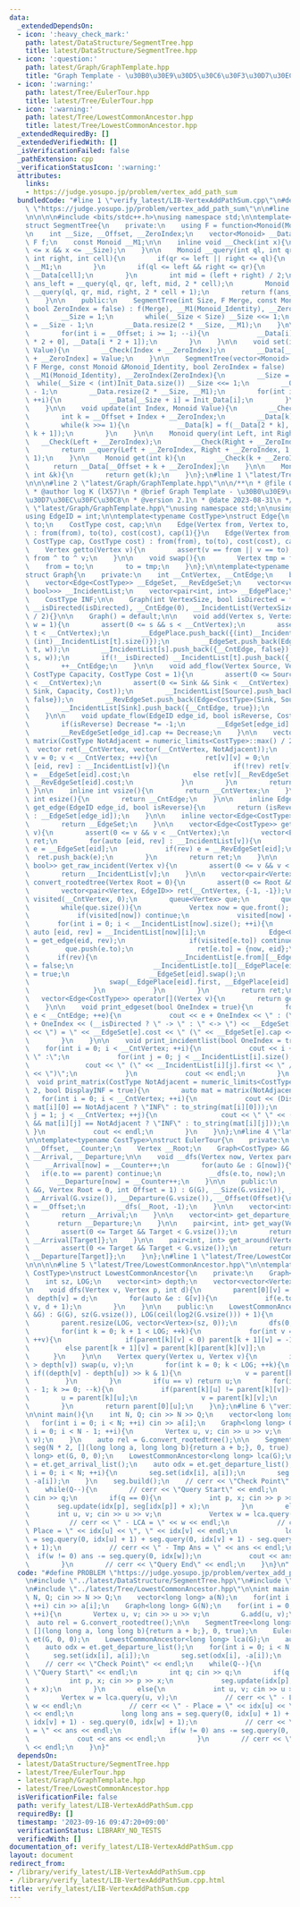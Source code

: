```yaml
---
data:
  _extendedDependsOn:
  - icon: ':heavy_check_mark:'
    path: latest/DataStructure/SegmentTree.hpp
    title: latest/DataStructure/SegmentTree.hpp
  - icon: ':question:'
    path: latest/Graph/GraphTemplate.hpp
    title: "Graph Template - \u30B0\u30E9\u30D5\u30C6\u30F3\u30D7\u30EC\u30FC\u30C8"
  - icon: ':warning:'
    path: latest/Tree/EulerTour.hpp
    title: latest/Tree/EulerTour.hpp
  - icon: ':warning:'
    path: latest/Tree/LowestCommonAncestor.hpp
    title: latest/Tree/LowestCommonAncestor.hpp
  _extendedRequiredBy: []
  _extendedVerifiedWith: []
  _isVerificationFailed: false
  _pathExtension: cpp
  _verificationStatusIcon: ':warning:'
  attributes:
    links:
    - https://judge.yosupo.jp/problem/vertex_add_path_sum
  bundledCode: "#line 1 \"verify_latest/LIB-VertexAddPathSum.cpp\"\n#define PROBLEM\
    \ \"https://judge.yosupo.jp/problem/vertex_add_path_sum\"\n\n#line 1 \"latest/DataStructure/SegmentTree.hpp\"\
    \n\n\n\n#include <bits/stdc++.h>\nusing namespace std;\n\ntemplate<typename Monoid>\n\
    struct SegmentTree{\n    private:\n    using F = function<Monoid(Monoid, Monoid)>;\n\
    \n    int __Size, __Offset, __ZeroIndex;\n    vector<Monoid> __Data;\n    const\
    \ F f;\n    const Monoid __M1;\n\n    inline void __Check(int x){\n        assert(1\
    \ <= x && x <= __Size);\n    }\n\n    Monoid __query(int ql, int qr, int left,\
    \ int right, int cell){\n        if(qr <= left || right <= ql){\n            return\
    \ __M1;\n        }\n        if(ql <= left && right <= qr){\n            return\
    \ __Data[cell];\n        }\n        int mid = (left + right) / 2;\n        Monoid\
    \ ans_left = __query(ql, qr, left, mid, 2 * cell);\n        Monoid ans_right =\
    \ __query(ql, qr, mid, right, 2 * cell + 1);\n        return f(ans_left, ans_right);\n\
    \    }\n\n    public:\n    SegmentTree(int Size, F Merge, const Monoid &Monoid_Identity,\
    \ bool ZeroIndex = false) : f(Merge), __M1(Monoid_Identity), __ZeroIndex(ZeroIndex){\n\
    \        __Size = 1;\n        while(__Size < Size) __Size <<= 1;\n        __Offset\
    \ = __Size - 1;\n        __Data.resize(2 * __Size, __M1);\n    }\n\n    void build(){\n\
    \        for(int i = __Offset; i >= 1; --i){\n            __Data[i] = f(__Data[i\
    \ * 2 + 0], __Data[i * 2 + 1]);\n        }\n    }\n\n    void set(int Index, Monoid\
    \ Value){\n        __Check(Index + __ZeroIndex);\n        __Data[__Offset + Index\
    \ + __ZeroIndex] = Value;\n    }\n\n    SegmentTree(vector<Monoid> &Init_Data,\
    \ F Merge, const Monoid &Monoid_Identity, bool ZeroIndex = false) : f(Merge),\
    \ __M1(Monoid_Identity), __ZeroIndex(ZeroIndex){\n        __Size = 1;\n      \
    \  while(__Size < (int)Init_Data.size()) __Size <<= 1;\n        __Offset = __Size\
    \ - 1;\n        __Data.resize(2 * __Size, __M1);\n        for(int i = 0; i < (int)Init_Data.size();\
    \ ++i){\n            __Data[__Size + i] = Init_Data[i];\n        }\n        build();\n\
    \    }\n\n    void update(int Index, Monoid Value){\n        __Check(Index + __ZeroIndex);\n\
    \        int k = __Offset + Index + __ZeroIndex;\n        __Data[k] = Value;\n\
    \        while(k >>= 1){\n            __Data[k] = f(__Data[2 * k], __Data[2 *\
    \ k + 1]);\n        }\n    }\n\n    Monoid query(int Left, int Right){\n     \
    \   __Check(Left + __ZeroIndex);\n        __Check(Right + __ZeroIndex - 1);\n\
    \        return __query(Left + __ZeroIndex, Right + __ZeroIndex, 1, __Size + 1,\
    \ 1);\n    }\n\n    Monoid get(int k){\n        __Check(k + __ZeroIndex);\n  \
    \      return __Data[__Offset + k + __ZeroIndex];\n    }\n\n    Monoid operator[](const\
    \ int &k){\n        return get(k);\n    }\n};\n#line 1 \"latest/Tree/EulerTour.hpp\"\
    \n\n\n#line 2 \"latest/Graph/GraphTemplate.hpp\"\n\n/**\n * @file GraphTemplate.hpp\n\
    \ * @author log K (lX57)\n * @brief Graph Template - \u30B0\u30E9\u30D5\u30C6\u30F3\
    \u30D7\u30EC\u30FC\u30C8\n * @version 2.1\n * @date 2023-08-31\n */\n\n#line 12\
    \ \"latest/Graph/GraphTemplate.hpp\"\nusing namespace std;\n\nusing Vertex = int;\n\
    using EdgeID = int;\n\ntemplate<typename CostType>\nstruct Edge{\n    Vertex from,\
    \ to;\n    CostType cost, cap;\n\n    Edge(Vertex from, Vertex to, CostType cost)\
    \ : from(from), to(to), cost(cost), cap(1){}\n    Edge(Vertex from, Vertex to,\
    \ CostType cap, CostType cost) : from(from), to(to), cost(cost), cap(cap){}\n\n\
    \    Vertex getto(Vertex v){\n        assert(v == from || v == to);\n        return\
    \ from ^ to ^ v;\n    }\n\n    void swap(){\n        Vertex tmp = from;\n    \
    \    from = to;\n        to = tmp;\n    }\n};\n\ntemplate<typename CostType>\n\
    struct Graph{\n    private:\n    int __CntVertex, __CntEdge;\n    bool __isDirected;\n\
    \    vector<Edge<CostType>> __EdgeSet, __RevEdgeSet;\n    vector<vector<pair<EdgeID,\
    \ bool>>> __IncidentList;\n    vector<pair<int, int>> __EdgePlace;\n\n    public:\n\
    \    CostType INF;\n\n    Graph(int VertexSize, bool isDirected = false) : __CntVertex(VertexSize),\
    \ __isDirected(isDirected), __CntEdge(0), __IncidentList(VertexSize), INF(numeric_limits<CostType>::max()\
    \ / 2){}\n\n    Graph() = default;\n\n    void add(Vertex s, Vertex t, CostType\
    \ w = 1){\n        assert(0 <= s && s < __CntVertex);\n        assert(0 <= t &&\
    \ t < __CntVertex);\n        __EdgePlace.push_back({(int)__IncidentList[s].size(),\
    \ (int)__IncidentList[t].size()});\n        __EdgeSet.push_back(Edge<CostType>(s,\
    \ t, w));\n        __IncidentList[s].push_back({__CntEdge, false});\n        __RevEdgeSet.push_back(Edge<CostType>(t,\
    \ s, w));\n        if(!__isDirected) __IncidentList[t].push_back({__CntEdge, true});\n\
    \        ++__CntEdge;\n    }\n\n    void add_flow(Vertex Source, Vertex Sink,\
    \ CostType Capacity, CostType Cost = 1){\n        assert(0 <= Source && Source\
    \ < __CntVertex);\n        assert(0 <= Sink && Sink < __CntVertex);\n        __EdgeSet.push_back(Edge<CostType>(Source,\
    \ Sink, Capacity, Cost));\n        __IncidentList[Source].push_back({__CntEdge,\
    \ false});\n        __RevEdgeSet.push_back(Edge<CostType>(Sink, Source, 0, -Cost));\n\
    \        __IncidentList[Sink].push_back({__CntEdge, true});\n        ++__CntEdge;\n\
    \    }\n\n    void update_flow(EdgeID edge_id, bool isReverse, CostType Decrease){\n\
    \        if(isReverse) Decrease *= -1;\n        __EdgeSet[edge_id].cap -= Decrease;\n\
    \        __RevEdgeSet[edge_id].cap += Decrease;\n    }\n\n    vector<vector<CostType>>\
    \ matrix(CostType NotAdjacent = numeric_limits<CostType>::max() / 2){\n      \
    \  vector ret(__CntVertex, vector(__CntVertex, NotAdjacent));\n        for(Vertex\
    \ v = 0; v < __CntVertex; ++v){\n            ret[v][v] = 0;\n            for(auto\
    \ [eid, rev] : __IncidentList[v]){\n                if(!rev) ret[v][__EdgeSet[eid].to]\
    \ = __EdgeSet[eid].cost;\n                else ret[v][__RevEdgeSet[eid].to] =\
    \ __RevEdgeSet[eid].cost;\n            }\n        }\n        return ret;\n   \
    \ }\n\n    inline int vsize(){\n        return __CntVertex;\n    }\n\n    inline\
    \ int esize(){\n        return __CntEdge;\n    }\n\n    inline Edge<CostType>\
    \ get_edge(EdgeID edge_id, bool isReverse){\n        return (isReverse ? __RevEdgeSet[edge_id]\
    \ : __EdgeSet[edge_id]);\n    }\n\n    inline vector<Edge<CostType>>& get_edgeset(){\n\
    \        return __EdgeSet;\n    }\n\n    vector<Edge<CostType>> get_incident(Vertex\
    \ v){\n        assert(0 <= v && v < __CntVertex);\n        vector<Edge<CostType>>\
    \ ret;\n        for(auto [eid, rev] : __IncidentList[v]){\n            Edge<CostType>\
    \ e = __EdgeSet[eid];\n            if(rev) e = __RevEdgeSet[eid];\n          \
    \  ret.push_back(e);\n        }\n        return ret;\n    }\n\n    vector<pair<EdgeID,\
    \ bool>> get_raw_incident(Vertex v){\n        assert(0 <= v && v < __CntVertex);\n\
    \        return __IncidentList[v];\n    }\n\n    vector<pair<Vertex, EdgeID>>\
    \ convert_rootedtree(Vertex Root = 0){\n        assert(0 <= Root && Root < __CntVertex);\n\
    \        vector<pair<Vertex, EdgeID>> ret(__CntVertex, {-1, -1});\n        vector<int>\
    \ visited(__CntVertex, 0);\n        queue<Vertex> que;\n        que.push(Root);\n\
    \        while(que.size()){\n            Vertex now = que.front(); que.pop();\n\
    \            if(visited[now]) continue;\n            visited[now] = 1;\n     \
    \       for(int i = 0; i < __IncidentList[now].size(); ++i){\n               \
    \ auto [eid, rev] = __IncidentList[now][i];\n                Edge<CostType> e\
    \ = get_edge(eid, rev);\n                if(visited[e.to]) continue;\n       \
    \         que.push(e.to);\n                ret[e.to] = {now, eid};\n         \
    \       if(rev){\n                    __IncidentList[e.from][__EdgePlace[eid].second].second\
    \ = false;\n                    __IncidentList[e.to][__EdgePlace[eid].first].second\
    \ = true;\n                    __EdgeSet[eid].swap();\n                    __RevEdgeSet[eid].swap();\n\
    \                    swap(__EdgePlace[eid].first, __EdgePlace[eid].second);\n\
    \                }\n            }\n        }\n        return ret;\n    }\n\n \
    \   vector<Edge<CostType>> operator[](Vertex v){\n        return get_incident(v);\n\
    \    }\n\n    void print_edgeset(bool OneIndex = true){\n        for(int e = 0;\
    \ e < __CntEdge; ++e){\n            cout << e + OneIndex << \" : (\" << __EdgeSet[e].from\
    \ + OneIndex << (__isDirected ? \" -> \" : \" <-> \") << __EdgeSet[e].to + OneIndex\
    \ << \") = \" << __EdgeSet[e].cost << \" (\" << __EdgeSet[e].cap << \")\" << endl;\n\
    \        }\n    }\n\n    void print_incidentlist(bool OneIndex = true){\n    \
    \    for(int i = 0; i < __CntVertex; ++i){\n            cout << i + OneIndex <<\
    \ \" :\";\n            for(int j = 0; j < __IncidentList[i].size(); ++j){\n  \
    \              cout << \" (\" << __IncidentList[i][j].first << \" / \" << __IncidentList[i][j].second\
    \ << \")\";\n            }\n            cout << endl;\n        }\n    }\n\n  \
    \  void print_matrix(CostType NotAdjacent = numeric_limits<CostType>::max() /\
    \ 2, bool DisplayINF = true){\n        auto mat = matrix(NotAdjacent);\n     \
    \   for(int i = 0; i < __CntVertex; ++i){\n            cout << (DisplayINF &&\
    \ mat[i][0] == NotAdjacent ? \"INF\" : to_string(mat[i][0]));\n            for(int\
    \ j = 1; j < __CntVertex; ++j){\n                cout << \" \" << (DisplayINF\
    \ && mat[i][j] == NotAdjacent ? \"INF\" : to_string(mat[i][j]));\n           \
    \ }\n            cout << endl;\n        }\n    }\n};\n#line 4 \"latest/Tree/EulerTour.hpp\"\
    \n\ntemplate<typename CostType>\nstruct EulerTour{\n    private:\n    int __Size,\
    \ __Offset, __Counter;\n    Vertex __Root;\n    Graph<CostType> &G;\n    vector<int>\
    \ __Arrival, __Departure;\n\n    void __dfs(Vertex now, Vertex parent){\n    \
    \    __Arrival[now] = __Counter++;\n        for(auto &e : G[now]){\n         \
    \   if(e.to == parent) continue;\n            __dfs(e.to, now);\n        }\n \
    \       __Departure[now] = __Counter++;\n    }\n\n    public:\n    EulerTour(Graph<CostType>\
    \ &G, Vertex Root = 0, int Offset = 1) : G(G), __Size(G.vsize()), __Root(Root),\
    \ __Arrival(G.vsize()), __Departure(G.vsize()), __Offset(Offset){\n        __Counter\
    \ = __Offset;\n        __dfs(__Root, -1);\n    }\n\n    vector<int> get_arrival_list(){\n\
    \        return __Arrival;\n    }\n\n    vector<int> get_departure_list(){\n \
    \       return __Departure;\n    }\n\n    pair<int, int> get_way(Vertex Target){\n\
    \        assert(0 <= Target && Target < G.vsize());\n        return {__Arrival[__Root],\
    \ __Arrival[Target]};\n    }\n\n    pair<int, int> get_around(Vertex Target){\n\
    \        assert(0 <= Target && Target < G.vsize());\n        return {__Arrival[Target],\
    \ __Departure[Target]};\n    }\n};\n#line 1 \"latest/Tree/LowestCommonAncestor.hpp\"\
    \n\n\n\n#line 5 \"latest/Tree/LowestCommonAncestor.hpp\"\n\ntemplate<typename\
    \ CostType>\nstruct LowestCommonAncestor{\n    private:\n    Graph<CostType> &G;\n\
    \    int sz, LOG;\n    vector<int> depth;\n    vector<vector<Vertex>> parent;\n\
    \n    void dfs(Vertex v, Vertex p, int d){\n        parent[0][v] = p;\n      \
    \  depth[v] = d;\n        for(auto &e : G[v]){\n            if(e.to != p) dfs(e.to,\
    \ v, d + 1);\n        }\n    }\n\n    public:\n    LowestCommonAncestor(Graph<CostType>\
    \ &G) : G(G), sz(G.vsize()), LOG(ceil(log2(G.vsize())) + 1){\n        depth.resize(sz);\n\
    \        parent.resize(LOG, vector<Vertex>(sz, 0));\n        dfs(0, -1, 0);\n\
    \        for(int k = 0; k + 1 < LOG; ++k){\n            for(int v = 0; v < sz;\
    \ ++v){\n                if(parent[k][v] < 0) parent[k + 1][v] = -1;\n       \
    \         else parent[k + 1][v] = parent[k][parent[k][v]];\n            }\n  \
    \      }\n    }\n\n    Vertex query(Vertex u, Vertex v){\n        if(depth[u]\
    \ > depth[v]) swap(u, v);\n        for(int k = 0; k < LOG; ++k){\n           \
    \ if((depth[v] - depth[u]) >> k & 1){\n                v = parent[k][v];\n   \
    \         }\n        }\n        if(u == v) return u;\n        for(int k = LOG\
    \ - 1; k >= 0; --k){\n            if(parent[k][u] != parent[k][v]){\n        \
    \        u = parent[k][u];\n                v = parent[k][v];\n            }\n\
    \        }\n        return parent[0][u];\n    }\n};\n#line 6 \"verify_latest/LIB-VertexAddPathSum.cpp\"\
    \n\nint main(){\n    int N, Q; cin >> N >> Q;\n    vector<long long> a(N);\n \
    \   for(int i = 0; i < N; ++i) cin >> a[i];\n    Graph<long long> G(N);\n    for(int\
    \ i = 0; i < N - 1; ++i){\n        Vertex u, v; cin >> u >> v;\n        G.add(u,\
    \ v);\n    }\n    auto rel = G.convert_rootedtree();\n\n    SegmentTree<long long>\
    \ seg(N * 2, [](long long a, long long b){return a + b;}, 0, true);\n    EulerTour<long\
    \ long> et(G, 0, 0);\n    LowestCommonAncestor<long long> lca(G);\n    auto idx\
    \ = et.get_arrival_list();\n    auto odx = et.get_departure_list();\n    for(int\
    \ i = 0; i < N; ++i){\n        seg.set(idx[i], a[i]);\n        seg.set(odx[i],\
    \ -a[i]);\n    }\n    seg.build();\n    // cerr << \"Check Point\" << endl;\n\
    \    while(Q--){\n        // cerr << \"Query Start\" << endl;\n        int q;\
    \ cin >> q;\n        if(q == 0){\n            int p, x; cin >> p >> x;\n     \
    \       seg.update(idx[p], seg[idx[p]] + x);\n        }\n        else{\n     \
    \       int u, v; cin >> u >> v;\n            Vertex w = lca.query(u, v);\n  \
    \          // cerr << \" - LCA = \" << w << endl;\n            // cerr << \" -\
    \ Place = \" << idx[u] << \", \" << idx[v] << endl;\n            long long ans\
    \ = seg.query(0, idx[u] + 1) + seg.query(0, idx[v] + 1) - seg.query(0, idx[w]\
    \ + 1);\n            // cerr << \" - Tmp Ans = \" << ans << endl;\n          \
    \  if(w != 0) ans -= seg.query(0, idx[w]);\n            cout << ans << endl;\n\
    \        }\n        // cerr << \"Query End\" << endl;\n    }\n}\n"
  code: "#define PROBLEM \"https://judge.yosupo.jp/problem/vertex_add_path_sum\"\n\
    \n#include \"../latest/DataStructure/SegmentTree.hpp\"\n#include \"../latest/Tree/EulerTour.hpp\"\
    \n#include \"../latest/Tree/LowestCommonAncestor.hpp\"\n\nint main(){\n    int\
    \ N, Q; cin >> N >> Q;\n    vector<long long> a(N);\n    for(int i = 0; i < N;\
    \ ++i) cin >> a[i];\n    Graph<long long> G(N);\n    for(int i = 0; i < N - 1;\
    \ ++i){\n        Vertex u, v; cin >> u >> v;\n        G.add(u, v);\n    }\n  \
    \  auto rel = G.convert_rootedtree();\n\n    SegmentTree<long long> seg(N * 2,\
    \ [](long long a, long long b){return a + b;}, 0, true);\n    EulerTour<long long>\
    \ et(G, 0, 0);\n    LowestCommonAncestor<long long> lca(G);\n    auto idx = et.get_arrival_list();\n\
    \    auto odx = et.get_departure_list();\n    for(int i = 0; i < N; ++i){\n  \
    \      seg.set(idx[i], a[i]);\n        seg.set(odx[i], -a[i]);\n    }\n    seg.build();\n\
    \    // cerr << \"Check Point\" << endl;\n    while(Q--){\n        // cerr <<\
    \ \"Query Start\" << endl;\n        int q; cin >> q;\n        if(q == 0){\n  \
    \          int p, x; cin >> p >> x;\n            seg.update(idx[p], seg[idx[p]]\
    \ + x);\n        }\n        else{\n            int u, v; cin >> u >> v;\n    \
    \        Vertex w = lca.query(u, v);\n            // cerr << \" - LCA = \" <<\
    \ w << endl;\n            // cerr << \" - Place = \" << idx[u] << \", \" << idx[v]\
    \ << endl;\n            long long ans = seg.query(0, idx[u] + 1) + seg.query(0,\
    \ idx[v] + 1) - seg.query(0, idx[w] + 1);\n            // cerr << \" - Tmp Ans\
    \ = \" << ans << endl;\n            if(w != 0) ans -= seg.query(0, idx[w]);\n\
    \            cout << ans << endl;\n        }\n        // cerr << \"Query End\"\
    \ << endl;\n    }\n}"
  dependsOn:
  - latest/DataStructure/SegmentTree.hpp
  - latest/Tree/EulerTour.hpp
  - latest/Graph/GraphTemplate.hpp
  - latest/Tree/LowestCommonAncestor.hpp
  isVerificationFile: false
  path: verify_latest/LIB-VertexAddPathSum.cpp
  requiredBy: []
  timestamp: '2023-09-16 09:47:20+09:00'
  verificationStatus: LIBRARY_NO_TESTS
  verifiedWith: []
documentation_of: verify_latest/LIB-VertexAddPathSum.cpp
layout: document
redirect_from:
- /library/verify_latest/LIB-VertexAddPathSum.cpp
- /library/verify_latest/LIB-VertexAddPathSum.cpp.html
title: verify_latest/LIB-VertexAddPathSum.cpp
---
```

